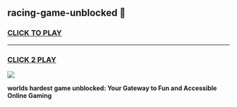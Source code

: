 
## racing-game-unblocked 👋
<h3>
<a href="https://premium.freeplayer.one?title=racing-game-unblocked&ref=14F">CLICK TO PLAY</a></h3>
<hr>

<h3>
<a href="https://premium.freeplayer.one?title=racing-game-unblocked&ref=14F">CLICK 2 PLAY</a>
  
</h3>

<a href="https://premium.freeplayer.one?title=racing-game-unblocked&ref=12F/"><img src="https://clearcache.store/games.png"></a>


**worlds hardest game unblocked: Your Gateway to Fun and Accessible Online Gaming**
